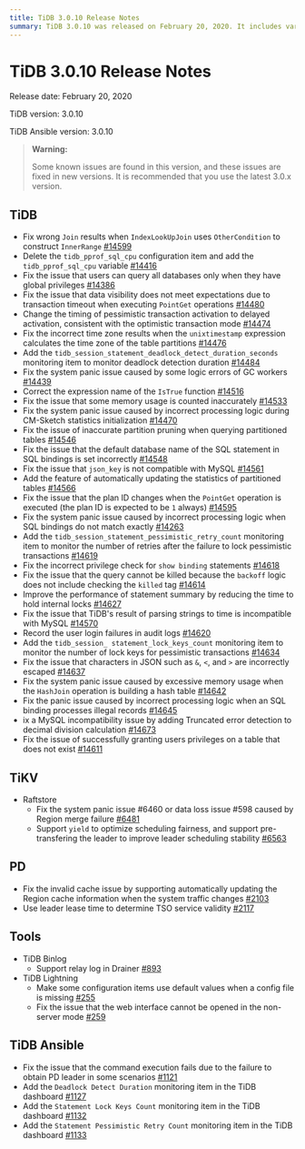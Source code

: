 ```yaml
---
title: TiDB 3.0.10 Release Notes
summary: TiDB 3.0.10 was released on February 20, 2020. It includes various bug fixes and improvements for TiDB, TiKV, PD, and TiDB Ansible. Some notable fixes include wrong Join results, data visibility issues, and system panic problems. TiDB Ansible also added new monitoring items to the dashboard. The release notes recommend using the latest 3.0.x version due to known issues in this release.
---
```


# TiDB 3.0.10 Release Notes

Release date: February 20, 2020

TiDB version: 3.0.10

TiDB Ansible version: 3.0.10

> **Warning:**
>
> Some known issues are found in this version, and these issues are fixed in new versions. It is recommended that you use the latest 3.0.x version.

## TiDB

- Fix wrong `Join` results when `IndexLookUpJoin` uses `OtherCondition` to construct `InnerRange` [#14599](https://github.com/pingcap/tidb/pull/14599)
- Delete the `tidb_pprof_sql_cpu` configuration item and add the `tidb_pprof_sql_cpu` variable [#14416](https://github.com/pingcap/tidb/pull/14416)
- Fix the issue that users can query all databases only when they have global privileges [#14386](https://github.com/pingcap/tidb/pull/14386)
- Fix the issue that data visibility does not meet expectations due to transaction timeout when executing `PointGet` operations [#14480](https://github.com/pingcap/tidb/pull/14480)
- Change the timing of pessimistic transaction activation to delayed activation, consistent with the optimistic transaction mode [#14474](https://github.com/pingcap/tidb/pull/14474)
- Fix the incorrect time zone results when the `unixtimestamp` expression calculates the time zone of the table partitions [#14476](https://github.com/pingcap/tidb/pull/14476)
- Add the `tidb_session_statement_deadlock_detect_duration_seconds` monitoring item to monitor deadlock detection duration [#14484](https://github.com/pingcap/tidb/pull/14484)
- Fix the system panic issue caused by some logic errors of GC workers [#14439](https://github.com/pingcap/tidb/pull/14439)
- Correct the expression name of the `IsTrue` function [#14516](https://github.com/pingcap/tidb/pull/14516)
- Fix the issue that some memory usage is counted inaccurately [#14533](https://github.com/pingcap/tidb/pull/14533)
- Fix the system panic issue caused by incorrect processing logic during CM-Sketch statistics initialization [#14470](https://github.com/pingcap/tidb/pull/14470)
- Fix the issue of inaccurate partition pruning when querying partitioned tables [#14546](https://github.com/pingcap/tidb/pull/14546)
- Fix the issue that the default database name of the SQL statement in SQL bindings is set incorrectly [#14548](https://github.com/pingcap/tidb/pull/14548)
- Fix the issue that `json_key` is not compatible with MySQL [#14561](https://github.com/pingcap/tidb/pull/14561)
- Add the feature of automatically updating the statistics of partitioned tables [#14566](https://github.com/pingcap/tidb/pull/14566)
- Fix the issue that the plan ID changes when the `PointGet` operation is executed (the plan ID is expected to be `1` always) [#14595](https://github.com/pingcap/tidb/pull/14595)
- Fix the system panic issue caused by incorrect processing logic when SQL bindings do not match exactly [#14263](https://github.com/pingcap/tidb/pull/14263)
- Add the `tidb_session_statement_pessimistic_retry_count` monitoring item to monitor the number of retries after the failure to lock pessimistic transactions [#14619](https://github.com/pingcap/tidb/pull/14619)
- Fix the incorrect privilege check for `show binding` statements [#14618](https://github.com/pingcap/tidb/pull/14618)
- Fix the issue that the query cannot be killed because the `backoff` logic does not include checking the `killed` tag [#14614](https://github.com/pingcap/tidb/pull/14614)
- Improve the performance of statement summary by reducing the time to hold internal locks [#14627](https://github.com/pingcap/tidb/pull/14627)
- Fix the issue that TiDB's result of parsing strings to time is incompatible with MySQL [#14570](https://github.com/pingcap/tidb/pull/14570)
- Record the user login failures in audit logs [#14620](https://github.com/pingcap/tidb/pull/14620)
- Add the `tidb_session_ statement_lock_keys_count` monitoring item to monitor the number of lock keys for pessimistic transactions [#14634](https://github.com/pingcap/tidb/pull/14634)
- Fix the issue that characters in JSON such as `&`, `<`, and `>` are incorrectly escaped [#14637](https://github.com/pingcap/tidb/pull/14637)
- Fix the system panic issue caused by excessive memory usage when the `HashJoin` operation is building a hash table [#14642](https://github.com/pingcap/tidb/pull/14642)
- Fix the panic issue caused by incorrect processing logic when an SQL binding processes illegal records [#14645](https://github.com/pingcap/tidb/pull/14645)
- ix a MySQL incompatibility issue by adding Truncated error detection to decimal division calculation [#14673](https://github.com/pingcap/tidb/pull/14673)
- Fix the issue of successfully granting users privileges on a table that does not exist [#14611](https://github.com/pingcap/tidb/pull/14611)

## TiKV

+ Raftstore
    - Fix the system panic issue #6460 or data loss issue #598 caused by Region merge failure [#6481](https://github.com/tikv/tikv/pull/6481)
    - Support `yield` to optimize scheduling fairness, and support pre-transfering the leader to improve leader scheduling stability [#6563](https://github.com/tikv/tikv/pull/6563)

## PD

- Fix the invalid cache issue by supporting automatically updating the Region cache information when the system traffic changes [#2103](https://github.com/pingcap/pd/pull/2103)
- Use leader lease time to determine TSO service validity [#2117](https://github.com/pingcap/pd/pull/2117)

## Tools

+ TiDB Binlog
    - Support relay log in Drainer [#893](https://github.com/pingcap/tidb-binlog/pull/893)
+ TiDB Lightning
    - Make some configuration items use default values when a config file is missing [#255](https://github.com/pingcap/tidb-lightning/pull/255)
    - Fix the issue that the web interface cannot be opened in the non-server mode [#259](https://github.com/pingcap/tidb-lightning/pull/259)

## TiDB Ansible

- Fix the issue that the command execution fails due to the failure to obtain PD leader in some scenarios [#1121](https://github.com/pingcap/tidb-ansible/pull/1121)
- Add the `Deadlock Detect Duration` monitoring item in the TiDB dashboard [#1127](https://github.com/pingcap/tidb-ansible/pull/1127)
- Add the `Statement Lock Keys Count` monitoring item in the TiDB dashboard [#1132](https://github.com/pingcap/tidb-ansible/pull/1132)
- Add the `Statement Pessimistic Retry Count` monitoring item in the TiDB dashboard [#1133](https://github.com/pingcap/tidb-ansible/pull/1133)
